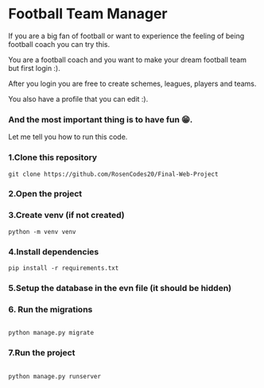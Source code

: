# Football Team Manager

If you are a big fan of football or want to experience the feeling of being football coach you can try this.

You are a football coach and you want to make your dream football team but first login :).

After you login you are free to create schemes, leagues, players and teams.

You also have a profile that you can edit :).

### And the most important thing is to have fun 😁.

Let me tell you how to run this code.

### 1.Clone this repository
```terminal
git clone https://github.com/RosenCodes20/Final-Web-Project
```

### 2.Open the project

### 3.Create venv (if not created)

``` terminal
python -m venv venv
```

### 4.Install dependencies
```terminal
pip install -r requirements.txt
```


### 5.Setup the database in the evn file (it should be hidden)

### 6. Run the migrations

``` terminal

python manage.py migrate

```

### 7.Run the project
``` terminal

python manage.py runserver

```
